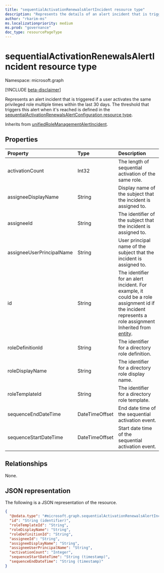 ```yaml
---
title: "sequentialActivationRenewalsAlertIncident resource type"
description: "Represents the details of an alert incident that is triggered if a user activates the same privileged role multiple times within the last 30 days."
author: "rkarim-ms"
ms.localizationpriority: medium
ms.prod: "governance"
doc_type: resourcePageType
---
```


# sequentialActivationRenewalsAlertIncident resource type

Namespace: microsoft.graph

[!INCLUDE [beta-disclaimer](../../includes/beta-disclaimer.md)]

Represents an alert incident that is triggered if a user activates the same privileged role multiple times within the last 30 days. The threshold that triggers this alert when it's reached is defined in the [sequentialActivationRenewalsAlertConfiguration resource type](sequentialactivationrenewalsalertconfiguration.md).

Inherits from [unifiedRoleManagementAlertIncident](../resources/unifiedrolemanagementalertincident.md).

## Properties
|Property|Type|Description|
|:---|:---|:---|
|activationCount|Int32|The length of sequential activation of the same role.|
|assigneeDisplayName|String|Display name of the subject that the incident is assigned to.|
|assigneeId|String|The identifier of the subject that the incident is assigned to.|
|assigneeUserPrincipalName|String|User principal name of the subject that the incident is assigned to.|
|id|String|The identifier for an alert incident. For example, it could be a role assignment id if the incident represents a role assignment Inherited from [entity](../resources/entity.md).|
|roleDefinitionId|String|The identifier for a directory role definition.|
|roleDisplayName|String|The identifier for a directory role display name.|
|roleTemplateId|String|The identifier for a directory role template.|
|sequenceEndDateTime|DateTimeOffset|End date time of the sequential activation event.|
|sequenceStartDateTime|DateTimeOffset|Start date time of the sequential activation event.|

## Relationships
None.

## JSON representation
The following is a JSON representation of the resource.
<!-- {
  "blockType": "resource",
  "keyProperty": "id",
  "@odata.type": "microsoft.graph.sequentialActivationRenewalsAlertIncident",
  "baseType": "microsoft.graph.unifiedRoleManagementAlertIncident",
  "openType": false
}
-->
``` json
{
  "@odata.type": "#microsoft.graph.sequentialActivationRenewalsAlertIncident",
  "id": "String (identifier)",
  "roleTemplateId": "String",
  "roleDisplayName": "String",
  "roleDefinitionId": "String",
  "assigneeId": "String",
  "assigneeDisplayName": "String",
  "assigneeUserPrincipalName": "String",
  "activationCount": "Integer",
  "sequenceStartDateTime": "String (timestamp)",
  "sequenceEndDateTime": "String (timestamp)"
}
```


